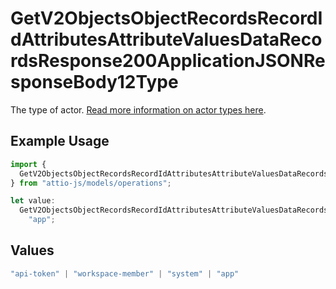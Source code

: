 # GetV2ObjectsObjectRecordsRecordIdAttributesAttributeValuesDataRecordsResponse200ApplicationJSONResponseBody12Type

The type of actor. [Read more information on actor types here](/docs/actors).

## Example Usage

```typescript
import {
  GetV2ObjectsObjectRecordsRecordIdAttributesAttributeValuesDataRecordsResponse200ApplicationJSONResponseBody12Type,
} from "attio-js/models/operations";

let value:
  GetV2ObjectsObjectRecordsRecordIdAttributesAttributeValuesDataRecordsResponse200ApplicationJSONResponseBody12Type =
    "app";
```

## Values

```typescript
"api-token" | "workspace-member" | "system" | "app"
```